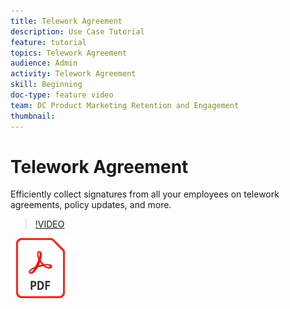 ```yaml
---
title: Telework Agreement
description: Use Case Tutorial
feature: tutorial
topics: Telework Agreement
audience: Admin
activity: Telework Agreement
skill: Beginning
doc-type: feature video
team: DC Product Marketing Retention and Engagement
thumbnail:
---
```


# Telework Agreement

Efficiently collect signatures from all your employees on telework agreements, policy updates, and more.

>[!VIDEO](https://video.tv.adobe.com/v/33808?hidetitle=true)

[![Download PDF Recipe](../assets/acrobat_PDF_96.png)](../assets/UseCaseRecipe-EN-UsingMegaSign.pdf)